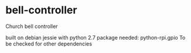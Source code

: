 # bell-controller
Church bell controller

built on debian jessie with python 2.7
package needed:
python-rpi.gpio
To be checked for other dependencies
